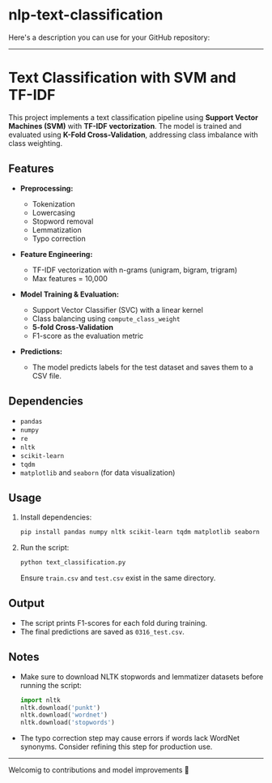 # nlp-text-classification
Here's a description you can use for your GitHub repository:  

---

# Text Classification with SVM and TF-IDF  

This project implements a text classification pipeline using **Support Vector Machines (SVM)** with **TF-IDF vectorization**. The model is trained and evaluated using **K-Fold Cross-Validation**, addressing class imbalance with class weighting.  

## Features  

- **Preprocessing:**  
  - Tokenization  
  - Lowercasing  
  - Stopword removal  
  - Lemmatization  
  - Typo correction  

- **Feature Engineering:**  
  - TF-IDF vectorization with n-grams (unigram, bigram, trigram)  
  - Max features = 10,000  

- **Model Training & Evaluation:**  
  - Support Vector Classifier (SVC) with a linear kernel  
  - Class balancing using `compute_class_weight`  
  - **5-fold Cross-Validation**  
  - F1-score as the evaluation metric  

- **Predictions:**  
  - The model predicts labels for the test dataset and saves them to a CSV file.  

## Dependencies  

- `pandas`  
- `numpy`  
- `re`  
- `nltk`  
- `scikit-learn`  
- `tqdm`  
- `matplotlib` and `seaborn` (for data visualization)  

## Usage  

1. Install dependencies:  
   ```bash
   pip install pandas numpy nltk scikit-learn tqdm matplotlib seaborn
   ```
2. Run the script:  
   ```bash
   python text_classification.py
   ```  
   Ensure `train.csv` and `test.csv` exist in the same directory.  

## Output  

- The script prints F1-scores for each fold during training.  
- The final predictions are saved as `0316_test.csv`.  

## Notes  

- Make sure to download NLTK stopwords and lemmatizer datasets before running the script:  
  ```python
  import nltk
  nltk.download('punkt')
  nltk.download('wordnet')
  nltk.download('stopwords')
  ```  
- The typo correction step may cause errors if words lack WordNet synonyms. Consider refining this step for production use.  

---

Welcomig to contributions and model improvements 🚀
